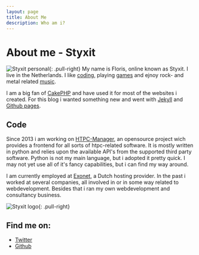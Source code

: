 ```yaml
---
layout: page
title: About Me
description: Who am i?
---
```


# About me - Styxit

![Styxit personal](https://en.gravatar.com/avatar/91adfbdc92f75b09460b9600674dd663?s=200){: .pull-right}
My name is Floris, online known as Styxit. I live in the Netherlands. I like [coding](https://github.com/styxit), playing [games](http://psnprofiles.com/styxit) and ejnoy rock- and metal related [music](http://www.last.fm/user/twenty-2-choke).

I am a big fan of [CakePHP](http://cakephp.org/) and have used it for most of the websites i created. For this blog i wanted something new and went with [Jekyll](http://jekyllrb.com/) and [Github pages](http://pages.github.com/).

## Code

Since 2013 i am working on [HTPC-Manager](http://htpc.io), an opensource project wich provides a frontend for all sorts of htpc-related software. It is mostly written in python and relies upon the available API's from the supported third party software. Python is not my main language, but i adopted it pretty quick. I may not yet use all of it's fancy capabilities, but i can find my way around.

I am currently employed at [Exonet](http://www.exonet.nl), a Dutch hosting provider. In the past i worked at several companies, all involved in or in some way related to webdevelopment. Besides that i ran my own webdevelopment and consultancy business.

![Styxit logo](https://en.gravatar.com/avatar/1865f4f4c943819629c67dc60f126e7e?s=100){: .pull-right}

## Find me on:
- [Twitter](https://twitter.com/styxit)
- [Github](https://github.com/styxit)